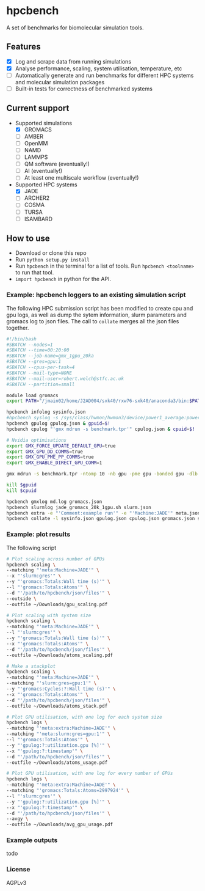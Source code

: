 # hpcbench
A set of benchmarks for biomolecular simulation tools.
## Features
- [X] Log and scrape data from running simulations
- [X] Analyse performance, scaling, system utilisation, temperature, etc
- [ ] Automatically generate and run benchmarks for different HPC systems and molecular simulation packages
- [ ] Built-in tests for correctness of benchmarked systems

## Current support
* Supported simulations
    - [X] GROMACS
    - [ ] AMBER
    - [ ] OpenMM
    - [ ] NAMD
    - [ ] LAMMPS
    - [ ] QM software (eventually!)
    - [ ] AI (eventually!)
    - [ ] At least one multiscale workflow (eventually!)
* Supported HPC systems
    - [X] JADE
    - [ ] ARCHER2
    - [ ] COSMA
    - [ ] TURSA
    - [ ] ISAMBARD

## How to use
* Download or clone this repo
* Run `python setup.py install`
* Run `hpcbench` in the terminal for a list of tools. Run `hpcbench <toolname>` to run that tool.
* `import hpcbench` in python for the API.

### Example: hpcbench loggers to an existing simulation script
The following HPC submission script has been modified to create cpu and gpu logs, as well as dump the sytem information, slurm parameters and gromacs log to json files. The call to `collate` merges all the json files together.
```bash
#!/bin/bash
#SBATCH --nodes=1
#SBATCH --time=00:20:00
#SBATCH --job-name=gmx_1gpu_20ka
#SBATCH --gres=gpu:1
#SBATCH --cpus-per-task=4
#SBATCH --mail-type=NONE
#SBATCH --mail-user=robert.welch@stfc.ac.uk
#SBATCH --partition=small

module load gromacs
export PATH="/jmain02/home/J2AD004/sxk40/rxw76-sxk40/anaconda3/bin:$PATH"

hpcbench infolog sysinfo.json
#hpcbench syslog -s /sys/class/hwmon/hwmon3/device/power1_average:power:1 -s /sys/class/hwmon/hwmon4/temp1_input:temp:0.001 syslog.json
hpcbench gpulog gpulog.json & gpuid=$!
hpcbench cpulog "'gmx mdrun -s benchmark.tpr'" cpulog.json & cpuid=$!

# Nvidia optimisations
export GMX_FORCE_UPDATE_DEFAULT_GPU=true
export GMX_GPU_DD_COMMS=true
export GMX_GPU_PME_PP_COMMS=true
export GMX_ENABLE_DIRECT_GPU_COMM=1

gmx mdrun -s benchmark.tpr -ntomp 10 -nb gpu -pme gpu -bonded gpu -dlb no -nstlist 300 -pin on -v -gpu_id 0

kill $gpuid
kill $cpuid

hpcbench gmxlog md.log gromacs.json
hpcbench slurmlog jade_gromacs_20k_1gpu.sh slurm.json
hpcbench extra -e "'Comment:example run'" -e "'Machine:JADE'" meta.json
hpcbench collate -l sysinfo.json gpulog.json cpulog.json gromacs.json slurm.json meta.json -o jade_gromacs_20k_1gpu.json
```

### Example: plot results
The following script 

```bash
# Plot scaling across number of GPUs
hpcbench scaling \
--matching "'meta:Machine=JADE'" \
--x "'slurm:gres'" \
--y "'gromacs:Totals:Wall time (s)'" \
--l "'gromacs:Totals:Atoms'" \
--d "'/path/to/hpcbench/json/files'" \
--outside \
--outfile ~/Downloads/gpu_scaling.pdf

# Plot scaling with system size
hpcbench scaling \
--matching "'meta:Machine=JADE'" \
--l "'slurm:gres'" \
--y "'gromacs:Totals:Wall time (s)'" \
--x "'gromacs:Totals:Atoms'" \
--d "'/path/to/hpcbench/json/files'" \
--outfile ~/Downloads/atoms_scaling.pdf

# Make a stackplot
hpcbench scaling \
--matching "'meta:Machine=JADE'" \
--matching "'slurm:gres=gpu:1'" \
--y "'gromacs:Cycles:?:Wall time (s)'" \
--x "'gromacs:Totals:Atoms'" \
--d "'/path/to/hpcbench/json/files'" \
--outfile ~/Downloads/atoms_stack.pdf

# Plot GPU utilisation, with one log for each system size
hpcbench logs \
--matching "'meta:extra:Machine=JADE'" \
--matching "'meta:slurm:gres=gpu:1'" \
--l "'gromacs:Totals:Atoms'" \
--y "'gpulog:?:utilization.gpu [%]'" \
--x "'gpulog:?:timestamp'" \
--d "'/path/to/hpcbench/json/files'" \
--outfile ~/Downloads/atoms_usage.pdf

# Plot GPU utilisation, with one log for every number of GPUs
hpcbench logs \
--matching "'meta:extra:Machine=JADE'" \
--matching "'gromacs:Totals:Atoms=2997924'" \
--l "'slurm:gres'" \
--y "'gpulog:?:utilization.gpu [%]'" \
--x "'gpulog:?:timestamp'" \
--d "'/path/to/hpcbench/json/files'" \
--avgy \
--outfile ~/Downloads/avg_gpu_usage.pdf
```

### Example outputs
todo

### License
AGPLv3
